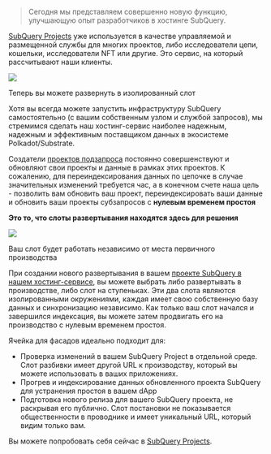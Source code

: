 
> Сегодня мы представляем совершенно новую функцию, улучшающую опыт разработчиков в хостинге SubQuery.

[SubQuery Projects](https://project.subquery.network/) уже используется в качестве управляемой и размещенной службы для многих проектов, либо исследователи цепи, кошельки, исследователи NFT или другие. Это сервис, на который рассчитывают наши клиенты.

![](https://miro.medium.com/max/1400/0*PugDgh6weZspRIO2)

Теперь вы можете развернуть в изолированный слот

Хотя вы всегда можете запустить инфраструктуру SubQuery самостоятельно (с вашим собственным узлом и службой запросов), мы стремимся сделать наш хостинг-сервис наиболее надежным, надежным и эффективным поставщиком данных в экосистеме Polkadot/Substrate.

Создатели [проектов подзапроса](https://project.subquery.network/) постоянно совершенствуют и обновляют свои проекты и данные в рамках этих проектов. К сожалению, для переиндексирования данных по цепочке в случае значительных изменений требуется час, а в конечном счете наша цель - позволить вам обновить ваш проект, переиндексировать ваши данные и обновить ваши проекты субзапросов с **нулевым временем простоя**

**Это то, что слоты развертывания находятся здесь для решения**

![](https://miro.medium.com/max/1400/0*vQ33aqhn1eVllo5t)

Ваш слот будет работать независимо от места первичного производства

При создании нового развертывания в вашем [проекте SubQuery в нашем хостинг-сервисе](https://project.subquery.network/), вы можете выбрать либо развертывать в производстве, либо слот на ступеньках. Эти два слота являются изолированными окружениями, каждая имеет свою собственную базу данных и синхронизацию независимо. Как только ваш слот начался и завершился индексация, вы можете затем продвигать его на производство с нулевым временем простоя.

Ячейка для фасадов идеально подходит для:

-   Проверка изменений в вашем SubQuery Project в отдельной среде. Слот разбивки имеет другой URL к производству, который вы можете использовать в ваших приложениях.
-   Прогрев и индексирование данных обновленного проекта SubQuery для устранения простоя в вашем dApp
-   Подготовка нового релиза для вашего SubQuery проекта, не раскрывая его публично. Слот постановки не показывается общественности в проводнике и имеет уникальный URL, который видим только вам.

Вы можете попробовать себя сейчас в [SubQuery Projects](https://project.subquery.network/).